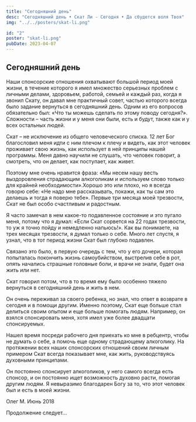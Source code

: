 ```yaml
---
title: "Cегодняшний день"
desc: "Cегодняшний день • Скат Ли - Сегодня • Да сбудется воля Твоя"
img: "../../posters/skat-li.png"

id: "2"
poster: "skat-li.png"
pubDate: 2023-04-07
---
```


## Cегодняшний день

Наши спонсорские отношения охватывают большой период моей жизни, в течение которого я имел множество серьезных проблем с личными делами, здоровьем, работой, семьей и каждый раз, когда я звонил Скату, он давал мне практичный совет, частью которого всегда было задание вернуться в сегодняшний день. Одним из его вопросов обязательно был: «Что ты можешь сделать по этому поводу сегодня?». Сложности – часть жизни и у меня они были, есть и будут, также как и у всех остальных людей. 

Скат – не исключение из общего человеческого списка. 12 лет Бог благословил меня идти с ним плечом к плечу и видеть, как этот человек проживает свою жизнь, как использует в ней принципы нашей программы. Меня давно научили не слушать, что человек говорит, а смотреть, что он делает, как поступает, как живет. 

Поэтому мне очень нравится фраза: «Мы несем нашу весть выздоровления страдающим алкоголикам и используем слово только для крайней необходимости».Хорошо это или плохо, но я всегда говорю себе: «Не надо мне рассказывать, покажи, как ты сам это делаешь и тогда я поверю тебе». Первые три месяца моей трезвости, Скат не был особо счастливым и радостным. 

Я часто замечал в нем какое-то подавленное состояние и это пугало меня, потому что я думал: «Если Скат сорвется на 22 годах трезвости, то уж я точно пойду и немедленно напьюсь!». Как вы понимаете, на трех месяцах трезвости, я думал только о себе. Много лет спустя, я узнал, что в тот период жизни Скат был глубоко подавлен. 

Связано это было, в первую очередь с тем, что у его дочери, которая попыталась покончить жизнь самоубийством, выстрелив себе в рот, опять начались страшные головные боли, и врачи не знали, будет она жить или нет. 

Скат говорил потом, что в то время ему было особенно тяжело вернуться в сегодняшний день и жить в нем. 

Он очень переживал за своего ребенка, но знал, что ответ в возврате в сегодня и в помощи другим. Именно поэтому, Скат еще больше стал делиться своим опытом и еще больше помогать людям. Например, он взялся спонсировать меня, хотя имел уже более двадцати спонсируемых.

Нашел время посреди рабочего дня приехать ко мне в ребцентр, чтобы не думать о себе, а помочь еще одному страдающему алкоголику. На протяжении всех наших спонсорских отношений своим личным примером Скат всегда показывает мне, как жить, руководствуясь духовными принципами. 

Он постоянно спонсирует алкоголиков, у него самого всегда есть спонсор, и он постоянно ищет возможность духовно расти, помогая другим людям. Я невыразимо благодарен Богу за то, что этот человек был и есть в моей жизни.

Олег М. Июнь 2018

Продолжение следует…
